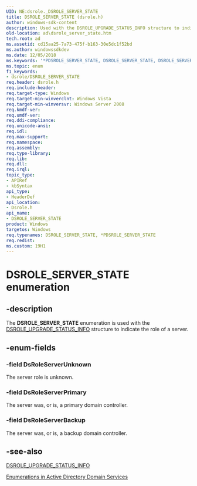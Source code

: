 ```yaml
---
UID: NE:dsrole._DSROLE_SERVER_STATE
title: DSROLE_SERVER_STATE (dsrole.h)
author: windows-sdk-content
description: Used with the DSROLE_UPGRADE_STATUS_INFO structure to indicate the role of a server.
old-location: ad\dsrole_server_state.htm
tech.root: ad
ms.assetid: cd15aa25-7a73-475f-b163-30e5dc1f52bd
ms.author: windowssdkdev
ms.date: 12/05/2018
ms.keywords: '*PDSROLE_SERVER_STATE, DSROLE_SERVER_STATE, DSROLE_SERVER_STATE enumeration [Active Directory], DsRoleServerBackup, DsRoleServerPrimary, DsRoleServerUnknown, ad.dsrole_server_state, dsrole/DSROLE_SERVER_STATE, dsrole/DsRoleServerBackup, dsrole/DsRoleServerPrimary, dsrole/DsRoleServerUnknown'
ms.topic: enum
f1_keywords:
- dsrole/DSROLE_SERVER_STATE
req.header: dsrole.h
req.include-header: 
req.target-type: Windows
req.target-min-winverclnt: Windows Vista
req.target-min-winversvr: Windows Server 2008
req.kmdf-ver: 
req.umdf-ver: 
req.ddi-compliance: 
req.unicode-ansi: 
req.idl: 
req.max-support: 
req.namespace: 
req.assembly: 
req.type-library: 
req.lib: 
req.dll: 
req.irql: 
topic_type:
- APIRef
- kbSyntax
api_type:
- HeaderDef
api_location:
- Dsrole.h
api_name:
- DSROLE_SERVER_STATE
product: Windows
targetos: Windows
req.typenames: DSROLE_SERVER_STATE, *PDSROLE_SERVER_STATE
req.redist: 
ms.custom: 19H1
---
```


# DSROLE_SERVER_STATE enumeration


## -description


The <b>DSROLE_SERVER_STATE</b> enumeration is used with the <a href="https://docs.microsoft.com/windows/desktop/api/dsrole/ns-dsrole-dsrole_upgrade_status_info">DSROLE_UPGRADE_STATUS_INFO</a> structure to indicate the role of a server.


## -enum-fields




### -field DsRoleServerUnknown

The server role is unknown.


### -field DsRoleServerPrimary

The server was, or is, a primary domain controller.


### -field DsRoleServerBackup

The server was, or is, a backup domain controller.


## -see-also




<a href="https://docs.microsoft.com/windows/desktop/api/dsrole/ns-dsrole-dsrole_upgrade_status_info">DSROLE_UPGRADE_STATUS_INFO</a>



<a href="https://docs.microsoft.com/windows/desktop/AD/enumerations-in-active-directory-domain-services">Enumerations in Active Directory Domain Services</a>
 

 

